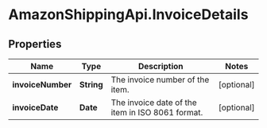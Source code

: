 # AmazonShippingApi.InvoiceDetails

## Properties

Name | Type | Description | Notes
------------ | ------------- | ------------- | -------------
**invoiceNumber** | **String** | The invoice number of the item. | [optional] 
**invoiceDate** | **Date** | The invoice date of the item in ISO 8061 format. | [optional] 


